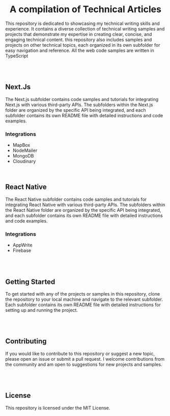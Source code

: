 <div>
<h1 align="center"><strong>A compilation of Technical Articles</strong></h1>
<p>This repository is dedicated to showcasing my technical writing skills and experience. It contains a diverse collection of technical writing samples and projects that demonstrate my expertise in creating clear, concise, and engaging technical content. this repository also includes samples and projects on other technical topics, each organized in its own subfolder for easy navigation and reference. All the web code samples are written in TypeScript
</p>
</div>

<br>
<br>
<div>
<div>
<h2>Next.Js</h2>
<p>The Next.js subfolder contains code samples and tutorials for integrating Next.js with various third-party APIs. The subfolders within the Next.js folder are organized by the specific API being integrated, and each subfolder contains its own README file with detailed instructions and code examples.</p>

<h3>Integrations</h3>
<ul>
<li>MapBox</li>
<li>NodeMailer</li>
<li>MongoDB</li>
<li>Cloudinary</li>
</ul>
</div>

<br>
<div>
<h2>React Native</h2>

<p>The React Native subfolder contains code samples and tutorials for integrating React Native with various third-party APIs. The subfolders within the React Native folder are organized by the specific API being integrated, and each subfolder contains its own README file with detailed instructions and code examples.</p>

<h3>Integrations</h3>
<ul>
<li>AppWrite</li>
<li>Firebase</li>
</ul>

</div>

</div>

<br>
<br>
<div>
<h2>
<strong>Getting Started</strong>
</h2>
<p>To get started with any of the projects or samples in this repository, clone the repository to your local machine and navigate to the relevant subfolder. Each subfolder contains its own README file with detailed instructions for setting up and running the project.</p>
</div>

<br>
<br>
<div>
<h2>
<strong>Contributing</strong>
</h2>
<p>If you would like to contribute to this repository or suggest a new topic, please open an issue or submit a pull request. I welcome contributions from the community and am open to suggestions for new projects and samples.</p>
</div>

<br>
<br>
<div>
<h2>
<strong>License</strong>
</h2>
<p>This repository is licensed under the MIT License.</p>
</div>